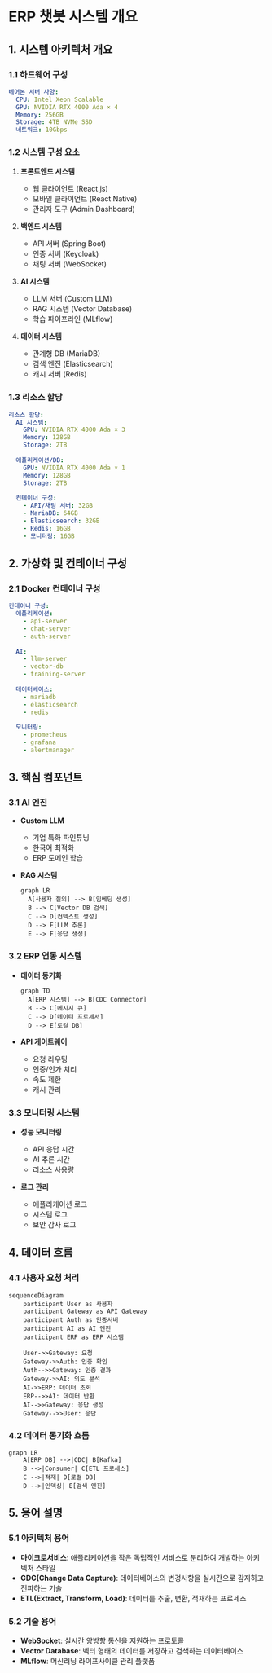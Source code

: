 # ERP 챗봇 시스템 개요

## 1. 시스템 아키텍처 개요

### 1.1 하드웨어 구성
```yaml
베어본 서버 사양:
  CPU: Intel Xeon Scalable
  GPU: NVIDIA RTX 4000 Ada × 4
  Memory: 256GB
  Storage: 4TB NVMe SSD
  네트워크: 10Gbps
```

### 1.2 시스템 구성 요소
1. **프론트엔드 시스템**
   - 웹 클라이언트 (React.js)
   - 모바일 클라이언트 (React Native)
   - 관리자 도구 (Admin Dashboard)

2. **백엔드 시스템**
   - API 서버 (Spring Boot)
   - 인증 서버 (Keycloak)
   - 채팅 서버 (WebSocket)

3. **AI 시스템**
   - LLM 서버 (Custom LLM)
   - RAG 시스템 (Vector Database)
   - 학습 파이프라인 (MLflow)

4. **데이터 시스템**
   - 관계형 DB (MariaDB)
   - 검색 엔진 (Elasticsearch)
   - 캐시 서버 (Redis)

### 1.3 리소스 할당
```yaml
리소스 할당:
  AI 시스템:
    GPU: NVIDIA RTX 4000 Ada × 3
    Memory: 128GB
    Storage: 2TB
    
  애플리케이션/DB:
    GPU: NVIDIA RTX 4000 Ada × 1
    Memory: 128GB
    Storage: 2TB
    
  컨테이너 구성:
    - API/채팅 서버: 32GB
    - MariaDB: 64GB
    - Elasticsearch: 32GB
    - Redis: 16GB
    - 모니터링: 16GB
```

## 2. 가상화 및 컨테이너 구성

### 2.1 Docker 컨테이너 구성
```yaml
컨테이너 구성:
  애플리케이션:
    - api-server
    - chat-server
    - auth-server
    
  AI:
    - llm-server
    - vector-db
    - training-server
    
  데이터베이스:
    - mariadb
    - elasticsearch
    - redis
    
  모니터링:
    - prometheus
    - grafana
    - alertmanager
```

## 3. 핵심 컴포넌트

### 3.1 AI 엔진
- **Custom LLM**
  - 기업 특화 파인튜닝
  - 한국어 최적화
  - ERP 도메인 학습

- **RAG 시스템**
  ```mermaid
  graph LR
    A[사용자 질의] --> B[임베딩 생성]
    B --> C[Vector DB 검색]
    C --> D[컨텍스트 생성]
    D --> E[LLM 추론]
    E --> F[응답 생성]
  ```

### 3.2 ERP 연동 시스템
- **데이터 동기화**
  ```mermaid
  graph TD
    A[ERP 시스템] --> B[CDC Connector]
    B --> C[메시지 큐]
    C --> D[데이터 프로세서]
    D --> E[로컬 DB]
  ```

- **API 게이트웨이**
  - 요청 라우팅
  - 인증/인가 처리
  - 속도 제한
  - 캐시 관리

### 3.3 모니터링 시스템
- **성능 모니터링**
  - API 응답 시간
  - AI 추론 시간
  - 리소스 사용량

- **로그 관리**
  - 애플리케이션 로그
  - 시스템 로그
  - 보안 감사 로그

## 4. 데이터 흐름

### 4.1 사용자 요청 처리
```mermaid
sequenceDiagram
    participant User as 사용자
    participant Gateway as API Gateway
    participant Auth as 인증서버
    participant AI as AI 엔진
    participant ERP as ERP 시스템

    User->>Gateway: 요청
    Gateway->>Auth: 인증 확인
    Auth-->>Gateway: 인증 결과
    Gateway->>AI: 의도 분석
    AI->>ERP: 데이터 조회
    ERP-->>AI: 데이터 반환
    AI-->>Gateway: 응답 생성
    Gateway-->>User: 응답
```

### 4.2 데이터 동기화 흐름
```mermaid
graph LR
    A[ERP DB] -->|CDC| B[Kafka]
    B -->|Consumer| C[ETL 프로세스]
    C -->|적재| D[로컬 DB]
    D -->|인덱싱| E[검색 엔진]
```

## 5. 용어 설명

### 5.1 아키텍처 용어
- **마이크로서비스**: 애플리케이션을 작은 독립적인 서비스로 분리하여 개발하는 아키텍처 스타일
- **CDC(Change Data Capture)**: 데이터베이스의 변경사항을 실시간으로 감지하고 전파하는 기술
- **ETL(Extract, Transform, Load)**: 데이터를 추출, 변환, 적재하는 프로세스

### 5.2 기술 용어
- **WebSocket**: 실시간 양방향 통신을 지원하는 프로토콜
- **Vector Database**: 벡터 형태의 데이터를 저장하고 검색하는 데이터베이스
- **MLflow**: 머신러닝 라이프사이클 관리 플랫폼 
